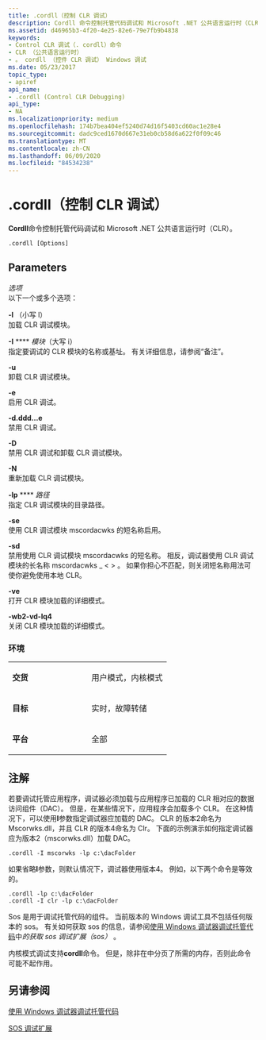 ```yaml
---
title: .cordll（控制 CLR 调试）
description: Cordll 命令控制托管代码调试和 Microsoft .NET 公共语言运行时（CLR）。
ms.assetid: d46965b3-4f20-4e25-82e6-79e7fb9b4838
keywords:
- Control CLR 调试（. cordll）命令
- CLR （公共语言运行时）
- 。 cordll （控件 CLR 调试） Windows 调试
ms.date: 05/23/2017
topic_type:
- apiref
api_name:
- .cordll (Control CLR Debugging)
api_type:
- NA
ms.localizationpriority: medium
ms.openlocfilehash: 174b7bea404ef5240d74d16f5403cd60ac1e28e4
ms.sourcegitcommit: dadc9ced1670d667e31eb0cb58d6a622f0f09c46
ms.translationtype: MT
ms.contentlocale: zh-CN
ms.lasthandoff: 06/09/2020
ms.locfileid: "84534238"
---
```

# <a name="cordll-control-clr-debugging"></a>.cordll（控制 CLR 调试）

**Cordll**命令控制托管代码调试和 Microsoft .NET 公共语言运行时（CLR）。

```dbgsyntax
.cordll [Options]
```

## <a name="span-idparametersspanspan-idparametersspanspan-idparametersspanparameters"></a><span id="Parameters"></span><span id="parameters"></span><span id="PARAMETERS"></span>Parameters

<span id="_______Options______"></span><span id="_______options______"></span><span id="_______OPTIONS______"></span>*选项*   
以下一个或多个选项：

<span id="-l___lower-case_L_"></span><span id="-l___lower-case_l_"></span><span id="-L___LOWER-CASE_L_"></span>**-l** （小写 l）  
加载 CLR 调试模块。

<span id="-I_Module___upper-case_i__"></span><span id="-i_module___upper-case_i__"></span><span id="-I_MODULE___UPPER-CASE_I__"></span>**-I**  **** *模块*（大写 i）   
指定要调试的 CLR 模块的名称或基址。 有关详细信息，请参阅“备注”。

<span id="-u"></span><span id="-U"></span>**-u**  
卸载 CLR 调试模块。

<span id="-e"></span><span id="-E"></span>**-e**  
启用 CLR 调试。

<span id="-d"></span><span id="-D"></span>**-d.ddd...e**  
禁用 CLR 调试。

<span id="-D"></span><span id="-d"></span>**-D**  
禁用 CLR 调试和卸载 CLR 调试模块。

<span id="-N"></span><span id="-n"></span>**-N**  
重新加载 CLR 调试模块。

<span id="-lp_Path"></span><span id="-lp_path"></span><span id="-LP_PATH"></span>**-lp**  **** *路径*  
指定 CLR 调试模块的目录路径。

<span id="-se"></span><span id="-SE"></span>**-se**  
使用 CLR 调试模块 mscordacwks 的短名称启用。

<span id="-sd"></span><span id="-SD"></span>**-sd**  
禁用使用 CLR 调试模块 mscordacwks 的短名称。 相反，调试器使用 CLR 调试模块的长名称 mscordacwks \_ &lt; &gt; 。 如果你担心不匹配，则关闭短名称用法可使你避免使用本地 CLR。

<span id="-ve"></span><span id="-VE"></span>**-ve**  
打开 CLR 模块加载的详细模式。

<span id="-vd"></span><span id="-VD"></span>**-wb2-vd-lq4**  
关闭 CLR 模块加载的详细模式。

### <a name="span-idenvironmentspanspan-idenvironmentspanspan-idenvironmentspanenvironment"></a><span id="Environment"></span><span id="environment"></span><span id="ENVIRONMENT"></span>环境

<table>
<colgroup>
<col width="50%" />
<col width="50%" />
</colgroup>
<tbody>
<tr class="odd">
<td align="left"><p><strong>交货</strong></p></td>
<td align="left"><p>用户模式，内核模式</p></td>
</tr>
<tr class="even">
<td align="left"><p><strong>目标</strong></p></td>
<td align="left"><p>实时，故障转储</p></td>
</tr>
<tr class="odd">
<td align="left"><p><strong>平台</strong></p></td>
<td align="left"><p>全部</p></td>
</tr>
</tbody>
</table>

 

<a name="remarks"></a>注解
-------

若要调试托管应用程序，调试器必须加载与应用程序已加载的 CLR 相对应的数据访问组件（DAC）。 但是，在某些情况下，应用程序会加载多个 CLR。 在这种情况下，可以使用**I**参数指定调试器应加载的 DAC。 CLR 的版本2命名为 Mscorwks.dll，并且 CLR 的版本4命名为 Clr。 下面的示例演示如何指定调试器应为版本2（mscorwks.dll）加载 DAC。

```dbgcmd
.cordll -I mscorwks -lp c:\dacFolder
```

如果省略**I**参数，则默认情况下，调试器使用版本4。 例如，以下两个命令是等效的。

```dbgcmd
.cordll -lp c:\dacFolder
.cordll -I clr -lp c:\dacFolder
```

Sos 是用于调试托管代码的组件。 当前版本的 Windows 调试工具不包括任何版本的 sos。 有关如何获取 sos 的信息，请参阅[使用 Windows 调试器调试托管代码](debugging-managed-code.md)中*的获取 sos 调试扩展（sos）* 。

内核模式调试支持**cordll**命令。 但是，除非在中分页了所需的内存，否则此命令可能不起作用。

## <a name="see-also"></a>另请参阅

[使用 Windows 调试器调试托管代码](debugging-managed-code.md)

[SOS 调试扩展](https://docs.microsoft.com/dotnet/framework/tools/sos-dll-sos-debugging-extension)
